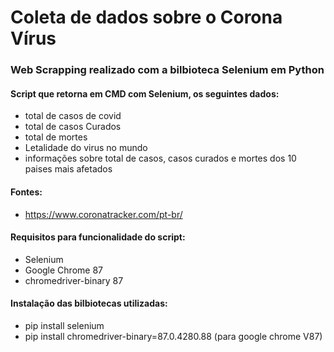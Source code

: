 # Coleta de dados sobre o Corona Vírus

### Web Scrapping realizado com a bilbioteca Selenium em Python

#### Script que retorna em CMD com Selenium, os seguintes dados:
* total de casos de covid
* total de casos Curados
* total de mortes
* Letalidade do virus no mundo
* informações sobre total de casos, casos curados e mortes dos 10 paises mais afetados

#### Fontes:
* https://www.coronatracker.com/pt-br/

#### Requisitos para funcionalidade do script:
* Selenium
* Google Chrome 87
* chromedriver-binary 87

#### Instalação das bilbiotecas utilizadas:
* pip install selenium
* pip install chromedriver-binary=87.0.4280.88 (para google chrome V87)

